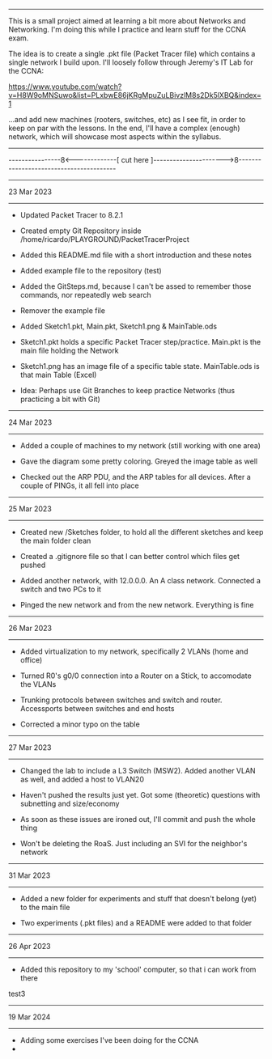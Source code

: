 ***********************************************************************************************************
This is a small project aimed at learning a bit more about Networks and Networking.
I'm doing this while I practice and learn stuff for the CCNA exam.

The idea is to create a single .pkt file (Packet Tracer file) which contains a single network I build upon.
I'll loosely follow through Jeremy's IT Lab for the CCNA:

https://www.youtube.com/watch?v=H8W9oMNSuwo&list=PLxbwE86jKRgMpuZuLBivzlM8s2Dk5lXBQ&index=1


...and add new machines (rooters, switches, etc) as I see fit, in order to keep on par with the lessons.
In the end, I'll have a complex (enough) network, which will showcase most aspects within the syllabus.


***********************************************************************************************************

----------------8<-------------[ cut here ]---------------------->8----------------------------------------


***********
23 Mar 2023
***********

- Updated Packet Tracer to 8.2.1

- Created empty Git Repository inside /home/ricardo/PLAYGROUND/PacketTracerProject

- Added this README.md file with a short introduction and these notes

- Added example file to the repository (test)

- Added the GitSteps.md, because I can't be assed to remember those commands, nor repeatedly web search

- Remover the example file

- Added Sketch1.pkt, Main.pkt, Sketch1.png & MainTable.ods

- Sketch1.pkt holds a specific Packet Tracer step/practice. Main.pkt is the main file holding the Network

- Sketch1.png has an image file of a specific table state. MainTable.ods is that main Table (Excel)

- Idea: Perhaps use Git Branches to keep practice Networks (thus practicing a bit with Git)

***********
24 Mar 2023
***********

- Added a couple of machines to my network (still working with one area)

- Gave the diagram some pretty coloring. Greyed the image table as well

- Checked out the ARP PDU, and the ARP tables for all devices. After a couple of PINGs, it all fell into place

***********
25 Mar 2023
***********

- Created new /Sketches folder, to hold all the different sketches and keep the main folder clean

- Created a .gitignore file so that I can better control which files get pushed

- Added another network, with 12.0.0.0. An A class network. Connected a switch and two PCs to it

- Pinged the new network and from the new network. Everything is fine

***********
26 Mar 2023
***********

- Added virtualization to my network, specifically 2 VLANs (home and office)
	
- Turned R0's g0/0 connection into a Router on a Stick, to accomodate the VLANs

- Trunking protocols between switches and switch and router. Accessports between switches and end hosts

- Corrected a minor typo on the table

***********
27 Mar 2023
***********

- Changed the lab to include a L3 Switch (MSW2). Added another VLAN as well, and added a host to VLAN20

- Haven't pushed the results just yet. Got some (theoretic) questions with subnetting and size/economy

- As soon as these issues are ironed out, I'll commit and push the whole thing

- Won't be deleting the RoaS. Just including an SVI for the neighbor's network

***********
31 Mar 2023
***********

- Added a new folder for experiments and stuff that doesn't belong (yet) to the main file

- Two experiments (.pkt files) and a README were added to that folder

***********
26 Apr 2023
***********

- Added this repository to my 'school' computer, so that i can work from there

test3

***********
19 Mar 2024
***********

- Adding some exercises I've been doing for the CCNA
- 

